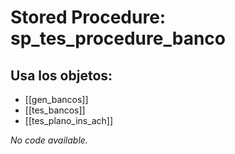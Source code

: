 # Stored Procedure: sp_tes_procedure_banco

## Usa los objetos:
- [[gen_bancos]]
- [[tes_bancos]]
- [[tes_plano_ins_ach]]

*No code available.*
